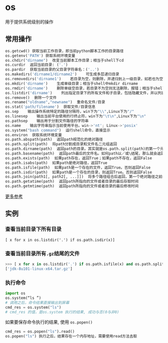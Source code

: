 # os

用于提供系统级别的操作

## 常用操作

```python
os.getcwd() 获取当前工作目录，即当前python脚本工作的目录路径
os.getenv('PATH') 获取系统环境变量
os.chdir("dirname")  改变当前脚本工作目录；相当于shell下cd
os.curdir  返回当前目录: ('.')
os.pardir  获取当前目录的父目录字符串名：('..')
os.makedirs('dirname1/dirname2')    可生成多层递归目录
os.removedirs('dirname1')    若目录为空，则删除，并递归到上一级目录，如若也为空，则删除，依此类推
os.mkdir('dirname')    生成单级目录；相当于shell中mkdir dirname
os.rmdir('dirname')    删除单级空目录，若目录不为空则无法删除，报错；相当于shell中rmdir dirname
os.listdir('dirname')    列出指定目录下的所有文件和子目录，包括隐藏文件，并以列表方式打印
os.remove()  删除一个文件
os.rename("oldname","newname")  重命名文件/目录
os.stat('path/filename')  获取文件/目录信息
os.sep    输出操作系统特定的路径分隔符，win下为"\\",Linux下为"/"
os.linesep    输出当前平台使用的行终止符，win下为"\t\n",Linux下为"\n"
os.pathsep    输出用于分割文件路径的字符串
os.name    输出字符串指示当前使用平台。win->'nt'; Linux->'posix'
os.system("bash command")  运行shell命令，直接显示
os.environ  获取系统环境变量
os.path.abspath(path)  返回path规范化的绝对路径
os.path.split(path)  将path分割成目录和文件名二元组返回
os.path.dirname(path)  返回path的目录。其实就是os.path.split(path)的第一个元素
os.path.basename(path)  返回path最后的文件名。如何path以／或\结尾，那么就会返回空值。即os.path.split(path)的第二个元素
os.path.exists(path)  如果path存在，返回True；如果path不存在，返回False
os.path.isabs(path)  如果path是绝对路径，返回True
os.path.isfile(path)  如果path是一个存在的文件，返回True。否则返回False
os.path.isdir(path)  如果path是一个存在的目录，则返回True。否则返回False
os.path.join(path1[, path2[, ...]])  将多个路径组合后返回，第一个绝对路径之前的参数将被忽略
os.path.getatime(path)  返回path所指向的文件或者目录的最后存取时间
os.path.getmtime(path)  返回path所指向的文件或者目录的最后修改时间
```

[更多参考](https://docs.python.org/3.6/library/os.html?highlight=os#module-os)

## 实例

### 查看当前目录下所有目录

    [ x for x in os.listdir('.') if os.path.isdir(x)]

### 查看当前目录所有`.gz`结尾的文件

```python
>>> [ x for x in os.listdir('.') if os.path.isfile(x) and os.path.splitext(x)[1] == '.gz' ]
['jdk-8u101-linux-x64.tar.gz']
```

### 执行命令

```python
import os
os.system(“ls ”)
# 调用之后，命令结果直接输出到屏幕
cmd_res = os.system("ls")
# cmd_res 的值，是os.system 执行的结果, 成功与否(0与非0)
```

如果要保存命令执行的结果, 使用 `os.popen()`

```python
cmd_res = os.popen("ls").read()
os.popen("ls") 执行之后，结果存在一个内存地址，需要使用read方法去取
```
